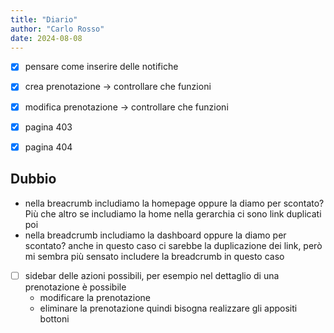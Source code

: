```yaml
---
title: "Diario"
author: "Carlo Rosso"
date: 2024-08-08
---
```


-[x] pensare come inserire delle notifiche

-[x] crea prenotazione -> controllare che funzioni
-[x] modifica prenotazione -> controllare che funzioni
-[x] pagina 403
-[x] pagina 404

## Dubbio

- nella breacrumb includiamo la homepage oppure la diamo per scontato? 
  Più che altro se includiamo la home nella gerarchia ci sono link duplicati 
  poi
- nella breadcrumb includiamo la dashboard oppure la diamo per scontato?
  anche in questo caso ci sarebbe la duplicazione dei link, però mi sembra più
  sensato includere la breadcrumb in questo caso

-[ ] sidebar delle azioni possibili, per esempio nel dettaglio di una
prenotazione è possibile
    - modificare la prenotazione
    - eliminare la prenotazione
    quindi bisogna realizzare gli appositi bottoni
